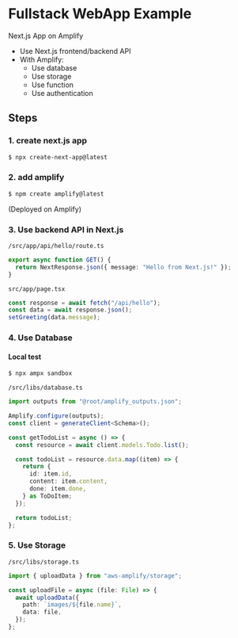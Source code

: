# Fullstack WebApp Example

Next.js App on Amplify

- Use Next.js frontend/backend API
- With Amplify:
  - Use database
  - Use storage
  - Use function
  - Use authentication

## Steps

### 1. create next.js app

```bash
$ npx create-next-app@latest
```

### 2. add amplify

```bash
$ npm create amplify@latest
```

(Deployed on Amplify)

### 3. Use backend API in Next.js

`/src/app/api/hello/route.ts`

```ts
export async function GET() {
  return NextResponse.json({ message: "Hello from Next.js!" });
}
```

`src/app/page.tsx`

```ts
const response = await fetch("/api/hello");
const data = await response.json();
setGreeting(data.message);
```

### 4. Use Database

#### Local test

```bash
$ npx ampx sandbox
```

`/src/libs/database.ts`

```ts
import outputs from "@root/amplify_outputs.json";

Amplify.configure(outputs);
const client = generateClient<Schema>();
```

```ts
const getTodoList = async () => {
  const resource = await client.models.Todo.list();

  const todoList = resource.data.map((item) => {
    return {
      id: item.id,
      content: item.content,
      done: item.done,
    } as ToDoItem;
  });

  return todoList;
};
```

### 5. Use Storage

`/src/libs/storage.ts`

```ts
import { uploadData } from "aws-amplify/storage";

const uploadFile = async (file: File) => {
  await uploadData({
    path: `images/${file.name}`,
    data: file,
  });
};
```
